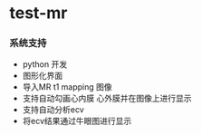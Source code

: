 # test-mr

### 系统支持
* python 开发
* 图形化界面
* 导入MR t1 mapping 图像
* 支持自动勾画心内膜 心外膜并在图像上进行显示
* 支持自动分析ecv
* 将ecv结果通过牛眼图进行显示
